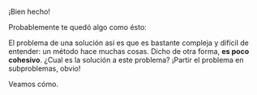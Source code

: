 ¡Bien hecho!

Probablemente te quedó algo como ésto: 

El problema de una solución así es que es bastante compleja y difícil de entender: un método hace muchas cosas. Dicho de otra forma, **es poco cohesivo**. ¿Cual es la solución a este problema? ¡Partir el problema en subproblemas, obvio! 

Veamos cómo. 